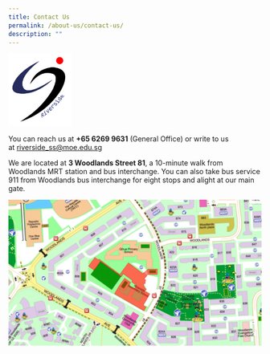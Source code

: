 ```yaml
---
title: Contact Us
permalink: /about-us/contact-us/
description: ""
---
```

<img style="width:25%" src="/images/riverside%20ss_logo%20transparent%20bg.png">

You can reach us at&nbsp;**+65 6269 9631**&nbsp;(General Office) or write to us at&nbsp;[riverside\_ss@moe.edu.sg](mailto:riverside_ss@moe.edu.sg)

  

We are located at&nbsp;**3 Woodlands Street 81**, a 10-minute walk from Woodlands MRT station and bus interchange. You can also take bus service 911 from Woodlands bus interchange for eight stops and alight at our main gate.

![](/images/School%20Map.jpg)

